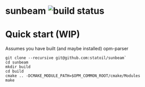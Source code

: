 # sunbeam ![build status](https://travis-ci.org/Statoil/sunbeam.svg?branch=master "TravisCI Build Status")

# Quick start (WIP)
Assumes you have built (and maybe installed) opm-parser
```
git clone --recursive git@github.com:statoil/sunbeam`
cd sunbeam
mkdir build
cd build
cmake .. -DCMAKE_MODULE_PATH=$OPM_COMMON_ROOT/cmake/Modules
make
```
